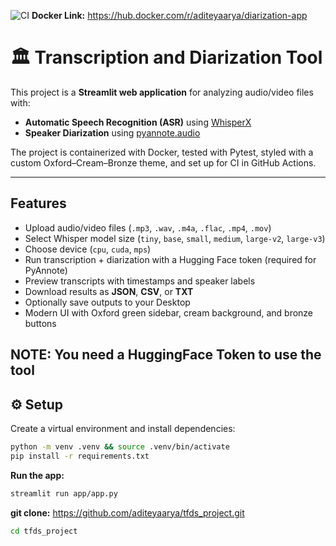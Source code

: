 ![CI](https://github.com/aditeyaarya/tfds_project/actions/workflows/ci.yml/badge.svg)
**Docker Link:** https://hub.docker.com/r/aditeyaarya/diarization-app
# 🏛️ Transcription and Diarization Tool

This project is a **Streamlit web application** for analyzing audio/video files with:

- **Automatic Speech Recognition (ASR)** using [WhisperX](https://github.com/m-bain/whisperX)  
- **Speaker Diarization** using [pyannote.audio](https://github.com/pyannote/pyannote-audio)  

The project is containerized with Docker, tested with Pytest, styled with a custom Oxford–Cream–Bronze theme, and set up for CI in GitHub Actions.

---

## Features

- Upload audio/video files (`.mp3`, `.wav`, `.m4a`, `.flac`, `.mp4`, `.mov`)  
- Select Whisper model size (`tiny`, `base`, `small`, `medium`, `large-v2`, `large-v3`)  
- Choose device (`cpu`, `cuda`, `mps`)  
- Run transcription + diarization with a Hugging Face token (required for PyAnnote)  
- Preview transcripts with timestamps and speaker labels  
- Download results as **JSON**, **CSV**, or **TXT**  
- Optionally save outputs to your Desktop  
- Modern UI with Oxford green sidebar, cream background, and bronze buttons  

**NOTE:** You need a HuggingFace Token to use the tool
---

## ⚙️ Setup
Create a virtual environment and install dependencies:
```bash
python -m venv .venv && source .venv/bin/activate
pip install -r requirements.txt
```

**Run the app:**
```bash
streamlit run app/app.py
```

**git clone:** https://github.com/aditeyaarya/tfds_project.git
```bash
cd tfds_project
